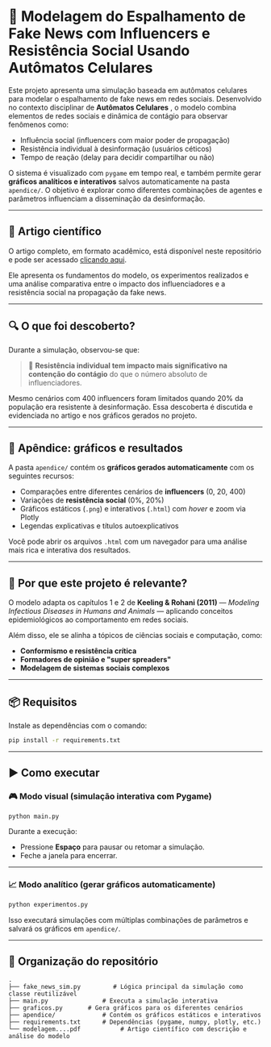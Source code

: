 
# 🧠 Modelagem do Espalhamento de Fake News com Influencers e Resistência Social Usando Autômatos Celulares

Este projeto apresenta uma simulação baseada em autômatos celulares para modelar o espalhamento de fake news em redes sociais. Desenvolvido no contexto disciplinar de **Autômatos Celulares** , o modelo combina elementos de redes sociais e dinâmica de contágio para observar fenômenos como:

- Influência social (influencers com maior poder de propagação)
- Resistência individual à desinformação (usuários céticos)
- Tempo de reação (delay para decidir compartilhar ou não)

O sistema é visualizado com `pygame` em tempo real, e também permite gerar **gráficos analíticos e interativos** salvos automaticamente na pasta `apendice/`. O objetivo é explorar como diferentes combinações de agentes e parâmetros influenciam a disseminação da desinformação.

---

## 📜 Artigo científico

O artigo completo, em formato acadêmico, está disponível neste repositório e pode ser acessado [clicando aqui](https://github.com/Yago-Ferraz/-Espalhamento-de-Fake-News-com-Influencers-e-Resist-ncia-Social-Usando-Aut-matos-Celulares/blob/7bbe4cddf12b6e868d83dab398314ed93e4a83b7/Modelagem%20do%20Espalhamento%20de%20Fake%20News%20com%20Influenciadores%20Usando%20Aut%C3%B4matos%20Celulares.pdf).

Ele apresenta os fundamentos do modelo, os experimentos realizados e uma análise comparativa entre o impacto dos influenciadores e a resistência social na propagação da fake news.

---

## 🔍 O que foi descoberto?

Durante a simulação, observou-se que:

> 🔹 **Resistência individual tem impacto mais significativo na contenção do contágio** do que o número absoluto de influenciadores.

Mesmo cenários com 400 influencers foram limitados quando 20% da população era resistente à desinformação. Essa descoberta é discutida e evidenciada no artigo e nos gráficos gerados no projeto.

---

## 📂 Apêndice: gráficos e resultados

A pasta `apendice/` contém os **gráficos gerados automaticamente** com os seguintes recursos:

- Comparações entre diferentes cenários de **influencers** (0, 20, 400)
- Variações de **resistência social** (0%, 20%)
- Gráficos estáticos (`.png`) e interativos (`.html`) com *hover* e zoom via Plotly
- Legendas explicativas e títulos autoexplicativos

Você pode abrir os arquivos `.html` com um navegador para uma análise mais rica e interativa dos resultados.

---

## 🔬 Por que este projeto é relevante?

O modelo adapta os capítulos 1 e 2 de **Keeling & Rohani (2011)** — *Modeling Infectious Diseases in Humans and Animals* — aplicando conceitos epidemiológicos ao comportamento em redes sociais.

Além disso, ele se alinha a tópicos de ciências sociais e computação, como:
- **Conformismo e resistência crítica**
- **Formadores de opinião e "super spreaders"**
- **Modelagem de sistemas sociais complexos**

---

## 📦 Requisitos

Instale as dependências com o comando:

```bash
pip install -r requirements.txt
````

---

## ▶️ Como executar

### 🎮 Modo visual (simulação interativa com Pygame)

```bash
python main.py
```

Durante a execução:

* Pressione **Espaço** para pausar ou retomar a simulação.
* Feche a janela para encerrar.

---

### 📈 Modo analítico (gerar gráficos automaticamente)

```bash
python experimentos.py
```

Isso executará simulações com múltiplas combinações de parâmetros e salvará os gráficos em `apendice/`.

---

## 📁 Organização do repositório

```
.
├── fake_news_sim.py         # Lógica principal da simulação como classe reutilizável
├── main.py               # Executa a simulação interativa
├── graficos.py       # Gera gráficos para os diferentes cenários
├── apendice/             # Contém os gráficos estáticos e interativos
├── requirements.txt      # Dependências (pygame, numpy, plotly, etc.)
└── modelagem....pdf           # Artigo científico com descrição e análise do modelo
